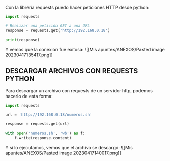 Con la librería requests puedo hacer peticiones HTTP desde python:
```python
import requests

# Realizar una petición GET a una URL
response = requests.get('http://192.168.0.18')

print(response)
```
Y vemos que la conexión fue exitosa:
![[Mis apuntes/ANEXOS/Pasted image 20230417135417.png]]
## DESCARGAR ARCHIVOS CON REQUESTS PYTHON
Para descargar un archivo con requests de un servidor http, podemos hacerlo de esta forma:
```python
import requests

url = 'http://192.168.0.18/numeros.sh'

response = requests.get(url)

with open('numeros.sh', 'wb') as f:
    f.write(response.content)
```
Y si lo ejecutamos, vemos que el archivo se descargó:
![[Mis apuntes/ANEXOS/Pasted image 20230417140017.png]]

